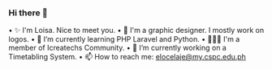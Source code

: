 ### Hi there 👋

 • ✨ I'm Loisa. Nice to meet you.
 • 🎨 I'm a graphic designer. I mostly work on logos.
 • 🌱 I’m currently learning PHP Laravel and Python.
 • 👩🏻‍💻 I'm a member of Icreatechs Community.
 • 🔭 I’m currently working on a Timetabling System.
 • 📫 How to reach me: elocelaje@my.cspc.edu.ph

<!--
**Ace0601/Ace0601** is a ✨ _special_ ✨ repository because its `README.md` (this file) appears on your GitHub profile.

Here are some ideas to get you started:

-...
- 👯 I’m looking to collaborate on ...
- 🤔 I’m looking for help with ...
- 💬 Ask me about ...
- 😄 Pronouns: ...
- ⚡ Fun fact: ...
-->
